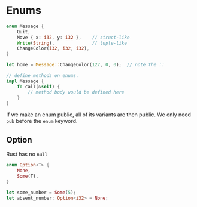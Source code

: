 # Enums

```rust
enum Message {
    Quit,
    Move { x: i32, y: i32 },    // struct-like
    Write(String),              // tuple-like
    ChangeColor(i32, i32, i32),
}

let home = Message::ChangeColor(127, 0, 0);  // note the :: 

// define methods on enums.
impl Message {
    fn call(&self) {
        // method body would be defined here
    }
}
```

If we make an enum public, all of its variants are then public. We only need `pub` before the `enum` keyword.


## Option

Rust has no `null`

```rust
enum Option<T> {
    None,
    Some(T),
}

let some_number = Some(5);
let absent_number: Option<i32> = None;
```


